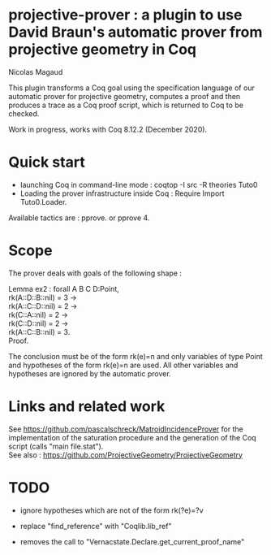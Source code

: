 # projective-prover : a plugin to use David Braun's automatic prover from projective geometry in Coq

Nicolas Magaud

This plugin transforms a Coq goal using the specification language of our automatic prover for projective geometry, computes a proof and then produces a trace as a Coq proof script, which is returned to Coq to be checked.

Work in progress, works with Coq 8.12.2 (December 2020).

# Quick start
- launching Coq in command-line mode : coqtop -I src -R theories Tuto0
- Loading the prover infrastructure inside Coq : Require Import Tuto0.Loader.

Available tactics are : pprove. or pprove 4.

# Scope

The prover deals with goals of the following shape :

Lemma ex2 : forall A B C D:Point,<br>
    rk(A::D::B::nil) = 3 -><br>
    rk(A::C::D::nil) = 2 -><br>
    rk(C::A::nil) = 2 -><br>
    rk(C::D::nil) = 2 -><br>
    rk(A::C::B::nil) = 3.<br>
Proof.

The conclusion must be of the form rk(e)=n and only variables of type Point and hypotheses of the form rk(e)=n are used. All other variables and hypotheses are ignored by the automatic prover.


# Links and related work
See https://github.com/pascalschreck/MatroidIncidenceProver for the implementation of the saturation procedure and the generation of the Coq script (calls "main file.stat").<br>
See also : https://github.com/ProjectiveGeometry/ProjectiveGeometry


# TODO
- ignore hypotheses which are not of the form rk(?e)=?v

- replace "find_reference" with "Coqlib.lib_ref"

- removes the call to "Vernacstate.Declare.get_current_proof_name"